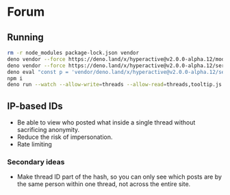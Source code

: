 # Forum

## Running

```sh
rm -r node_modules package-lock.json vendor
deno vendor --force https://deno.land/x/hyperactive@v2.0.0-alpha.12/mod.ts
deno vendor --force https://deno.land/x/hyperactive@v2.0.0-alpha.12/serve.ts
deno eval "const p = 'vendor/deno.land/x/hyperactive@v2.0.0-alpha.12/serve/core.ts';await Deno.writeTextFile(p, (await Deno.readTextFile(p)).replace('handler(ctx, () => h404(ctx, noop))', 'handler(ctx, () => h404(ctx, noop)).catch(console.error)'));"
npm i
deno run --watch --allow-write=threads --allow-read=threads,tooltip.js --allow-net=127.0.0.1:8080 --allow-run=node --unstable run.ts
```

## IP-based IDs

- Be able to view who posted what inside a single thread without sacrificing
  anonymity.
- Reduce the risk of impersonation.
- Rate limiting

### Secondary ideas

- Make thread ID part of the hash, so you can only see which posts are by the
  same person within one thread, not across the entire site.
